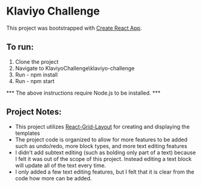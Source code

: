 # Klaviyo Challenge

This project was bootstrapped with [Create React App](https://github.com/facebookincubator/create-react-app).


## To run:
1. Clone the project
2. Navigate to KlaviyoChallenge\klaviyo-challenge
3. Run - npm install
4. Run - npm start

*** The above instructions require Node.js to be installed. ***


## Project Notes:
- This project utilizes [React-Grid-Layout](https://www.npmjs.com/package/react-grid-layout) for creating and displaying the templates
- The project code is organized to allow for more features to be added such as undo/redo, more block types, and more text editing features
- I didn't add subtext editing (such as bolding only part of a text) because I felt it was out of the scope of this project. Instead editing a text block will update all of the text every time.
- I only added a few text editing features, but I felt that it is clear from the code how more can be added.
